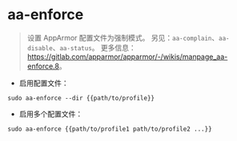# aa-enforce

> 设置 AppArmor 配置文件为强制模式。
> 另见：`aa-complain`、`aa-disable`、`aa-status`。
> 更多信息：<https://gitlab.com/apparmor/apparmor/-/wikis/manpage_aa-enforce.8>。

- 启用配置文件：

`sudo aa-enforce --dir {{path/to/profile}}`

- 启用多个配置文件：

`sudo aa-enforce {{path/to/profile1 path/to/profile2 ...}}`